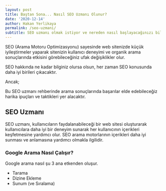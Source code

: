 ```yaml
---
layout: post
title: Baştan Sona... Nasıl SEO Uzmanı Olunur?
date: '2020-12-14'
author: Hakan Yerlikaya
permalink: /seo-uzmani/
subtitle: SEO uzmanı olmak istiyor ve nereden nasıl başlayacağınızı bilmiyor musunuz? Bu rehber sizin için hazırlandı.
---
```


SEO (Arama Motoru Optimizasyonu) sayesinde web sitenizde küçük iyileştirmeler yaparak sitenizin kullanıcı deneyimi ve organik arama sonuçlarında etkisini görebileceğiniz ufak değişiklikler olur.

SEO hakkında ne kadar bilginiz olursa olsun, her zaman SEO konusunda daha iyi birileri çıkacaktır.

Ancak;

Bu SEO uzmanı rehberinde arama sonuçlarında başarılar elde edebileceğiz harika ipuçları ve taktikleri yer alacaktır.

<h2> SEO Uzmanı </h2>

SEO uzmanı, kullanıcıların faydalanabileceği bir web sitesi oluşturarak kullanıcılara daha iyi bir deneyim sunarak her kullanıcının içerikleri keşfetmesine yardımcı olur. SEO arama motorlarının içerikleri daha iyi sunması ve anlamasına yardımcı olmakla ilgilidir.

<h3> Google Arama Nasıl Çalışır? </h3>

Google arama nasıl şu 3 ana etkenden oluşur.

* Tarama
* Dizine Ekleme
* Sunum (ve Sıralama)


